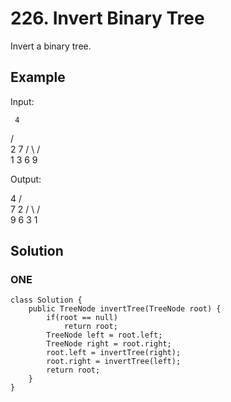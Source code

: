 # 226. Invert Binary Tree

Invert a binary tree.

## **Example**

Input:

     4
   /   \
  2     7
 / \   / \
1   3 6   9

Output:

   4
   /   \
  7     2
 / \   / \
9   6 3   1

## **Solution**

### ONE

    class Solution {
        public TreeNode invertTree(TreeNode root) {
            if(root == null)
                return root;
            TreeNode left = root.left;
            TreeNode right = root.right;
            root.left = invertTree(right);
            root.right = invertTree(left);
            return root;
        }
    }
